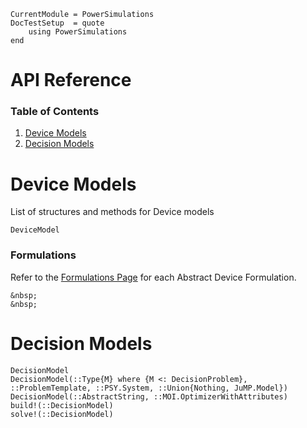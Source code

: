 ```@meta
CurrentModule = PowerSimulations
DocTestSetup  = quote
    using PowerSimulations
end
```

# API Reference


### Table of Contents

1. [Device Models](#Device-Models)
2. [Decision Models](#Decision-Models)



# Device Models

List of structures and methods for Device models

```@docs
DeviceModel
```

### Formulations

Refer to the [Formulations Page](https://nrel-siip.github.io/PowerSimulations.jl/latest/formulation_library/General/) for each Abstract Device Formulation.

```@raw html
&nbsp;
&nbsp;
```

# Decision Models

```@docs
DecisionModel
DecisionModel(::Type{M} where {M <: DecisionProblem}, ::ProblemTemplate, ::PSY.System, ::Union{Nothing, JuMP.Model}) 
DecisionModel(::AbstractString, ::MOI.OptimizerWithAttributes)
build!(::DecisionModel)
solve!(::DecisionModel)
```